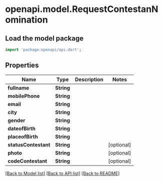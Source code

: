 # openapi.model.RequestContestanNomination

## Load the model package
```dart
import 'package:openapi/api.dart';
```

## Properties
Name | Type | Description | Notes
------------ | ------------- | ------------- | -------------
**fullname** | **String** |  | 
**mobilePhone** | **String** |  | 
**email** | **String** |  | 
**city** | **String** |  | 
**gender** | **String** |  | 
**dateofBirth** | **String** |  | 
**placeofBirth** | **String** |  | 
**statusContestant** | **String** |  | [optional] 
**photo** | **String** |  | [optional] 
**codeContestant** | **String** |  | [optional] 

[[Back to Model list]](../README.md#documentation-for-models) [[Back to API list]](../README.md#documentation-for-api-endpoints) [[Back to README]](../README.md)


